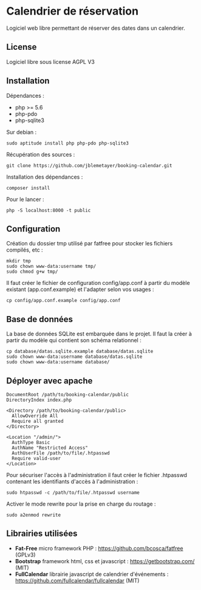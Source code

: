 # Calendrier de réservation

Logiciel web libre permettant de réserver des dates dans un calendrier.

## License

Logiciel libre sous license AGPL V3

## Installation

Dépendances :

- php >= 5.6
- php-pdo
- php-sqlite3

Sur debian :

```
sudo aptitude install php php-pdo php-sqlite3
```

Récupération des sources :

```
git clone https://github.com/jblemetayer/booking-calendar.git
```

Installation des dépendances :

```
composer install
```

Pour le lancer :

```
php -S localhost:8000 -t public
```

## Configuration

Création du dossier tmp utilisé par fatfree pour stocker les fichiers compilés, etc :

```
mkdir tmp
sudo chown www-data:username tmp/
sudo chmod g+w tmp/
```

Il faut créer le fichier de configuration config/app.conf à partir du modèle existant (app.conf.example) et l'adapter selon vos usages :

```
cp config/app.conf.example config/app.conf
```

## Base de données

La base de données SQLite est embarquée dans le projet. Il faut la créer à partir du modèle qui contient son schéma relationnel :

```
cp database/datas.sqlite.example database/datas.sqlite
sudo chown www-data:username database/datas.sqlite
sudo chown www-data:username database/
```

## Déployer avec apache

```
DocumentRoot /path/to/booking-calendar/public
DirectoryIndex index.php

<Directory /path/to/booking-calendar/public>
  AllowOverride All
  Require all granted
</Directory>

<Location "/admin/">
  AuthType Basic
  AuthName "Restricted Access"
  AuthUserFile /path/to/file/.htpasswd
  Require valid-user
</Location>
```

Pour sécuriser l'accès à l'administration il faut créer le fichier .htpasswd contenant les identifiants d'accès à l'administration :

```
sudo htpasswd -c /path/to/file/.htpasswd username
```

Activer le mode rewrite pour la prise en charge du routage :

```
sudo a2enmod rewrite
```

## Librairies utilisées

- **Fat-Free** micro framework PHP : https://github.com/bcosca/fatfree (GPLv3)
- **Bootstrap** framework html, css et javascript : https://getbootstrap.com/ (MIT)
- **FullCalendar** librairie javascript de calendrier d'événements : https://github.com/fullcalendar/fullcalendar (MIT)
